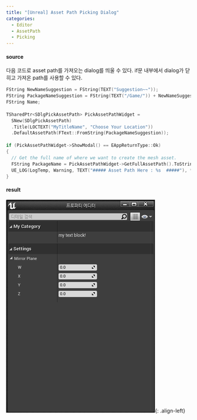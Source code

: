 ```yaml
---
title: "[Unreal] Asset Path Picking Dialog"
categories:
  - Editor
  - AssetPath
  - Picking
---
```




#### source
다음 코드로 asset path를 가져오는 dialog를 띄울 수 있다.
if문 내부에서 dialog가 닫히고 가져온 path를 사용할 수 있다.

```c++
FString NewNameSuggestion = FString(TEXT("Suggestion~~"));
FString PackageNameSuggestion = FString(TEXT("/Game/")) + NewNameSuggestion;
FString Name;

TSharedPtr<SDlgPickAssetPath> PickAssetPathWidget =
  SNew(SDlgPickAssetPath)
  .Title(LOCTEXT("MyTitleName", "Choose Your Location"))
  .DefaultAssetPath(FText::FromString(PackageNameSuggestion));

if (PickAssetPathWidget->ShowModal() == EAppReturnType::Ok)
{
  // Get the full name of where we want to create the mesh asset.
  FString PackageName = PickAssetPathWidget->GetFullAssetPath().ToString();
  UE_LOG(LogTemp, Warning, TEXT("##### Asset Path Here : %s  #####"), *PackageName);
}
```


#### result
![image-center](/assets/images/unreal-detail-editor-customize.png){: .align-left}
